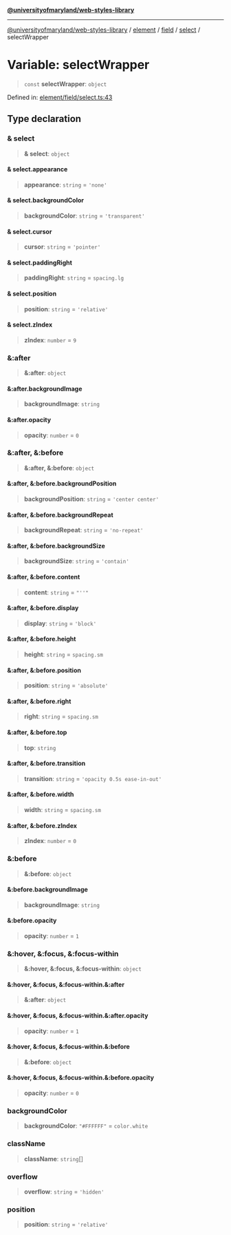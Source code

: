 [**@universityofmaryland/web-styles-library**](../../../../../../README.md)

***

[@universityofmaryland/web-styles-library](../../../../../../README.md) / [element](../../../../../README.md) / [field](../../../README.md) / [select](../README.md) / selectWrapper

# Variable: selectWrapper

> `const` **selectWrapper**: `object`

Defined in: [element/field/select.ts:43](https://github.com/UMD-Digital/design-system/blob/7fa144f196ef5f0ef2b372670136735f5a5c9236/packages/styles/source/element/field/select.ts#L43)

## Type declaration

### & select

> **& select**: `object`

#### & select.appearance

> **appearance**: `string` = `'none'`

#### & select.backgroundColor

> **backgroundColor**: `string` = `'transparent'`

#### & select.cursor

> **cursor**: `string` = `'pointer'`

#### & select.paddingRight

> **paddingRight**: `string` = `spacing.lg`

#### & select.position

> **position**: `string` = `'relative'`

#### & select.zIndex

> **zIndex**: `number` = `9`

### &:after

> **&:after**: `object`

#### &:after.backgroundImage

> **backgroundImage**: `string`

#### &:after.opacity

> **opacity**: `number` = `0`

### &:after, &:before

> **&:after, &:before**: `object`

#### &:after, &:before.backgroundPosition

> **backgroundPosition**: `string` = `'center center'`

#### &:after, &:before.backgroundRepeat

> **backgroundRepeat**: `string` = `'no-repeat'`

#### &:after, &:before.backgroundSize

> **backgroundSize**: `string` = `'contain'`

#### &:after, &:before.content

> **content**: `string` = `"''"`

#### &:after, &:before.display

> **display**: `string` = `'block'`

#### &:after, &:before.height

> **height**: `string` = `spacing.sm`

#### &:after, &:before.position

> **position**: `string` = `'absolute'`

#### &:after, &:before.right

> **right**: `string` = `spacing.sm`

#### &:after, &:before.top

> **top**: `string`

#### &:after, &:before.transition

> **transition**: `string` = `'opacity 0.5s ease-in-out'`

#### &:after, &:before.width

> **width**: `string` = `spacing.sm`

#### &:after, &:before.zIndex

> **zIndex**: `number` = `0`

### &:before

> **&:before**: `object`

#### &:before.backgroundImage

> **backgroundImage**: `string`

#### &:before.opacity

> **opacity**: `number` = `1`

### &:hover, &:focus, &:focus-within

> **&:hover, &:focus, &:focus-within**: `object`

#### &:hover, &:focus, &:focus-within.&:after

> **&:after**: `object`

#### &:hover, &:focus, &:focus-within.&:after.opacity

> **opacity**: `number` = `1`

#### &:hover, &:focus, &:focus-within.&:before

> **&:before**: `object`

#### &:hover, &:focus, &:focus-within.&:before.opacity

> **opacity**: `number` = `0`

### backgroundColor

> **backgroundColor**: `"#FFFFFF"` = `color.white`

### className

> **className**: `string`[]

### overflow

> **overflow**: `string` = `'hidden'`

### position

> **position**: `string` = `'relative'`
